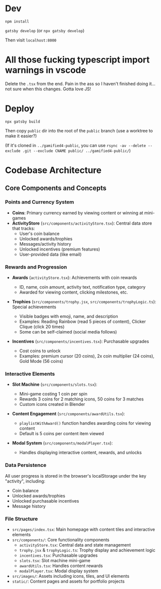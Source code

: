 # Dev

`npm install`

`gatsby develop` (or `npx gatsby develop`)

Then visit `localhost:8000`

# All those fucking typescript import warnings in vscode

Delete the `.tsx` from the end. Pain in the ass so I haven't finished doing it... not sure when this changes. Gotta love JS!

# Deploy

`npx gatsby build`

Then copy `public` dir into the root of the `public` branch (use a worktree to make it easier?)

(If it's cloned in `../gamified4-public`, you can use `rsync -av --delete --exclude .git --exclude CNAME public/ ../gamified4-public/`)

# Codebase Architecture

## Core Components and Concepts

### Points and Currency System

- **Coins**: Primary currency earned by viewing content or winning at mini-games
- **ActivityStore** (`src/components/activityStore.tsx`): Central data store that tracks:
  - User's coin balance
  - Unlocked awards/trophies
  - Messages/activity history
  - Unlocked incentives (premium features)
  - User-provided data (like email)

### Rewards and Progression

- **Awards** (`activityStore.tsx`): Achievements with coin rewards
  - ID, name, coin amount, activity text, notification type, category
  - Awarded for viewing content, clicking milestones, etc.

- **Trophies** (`src/components/trophy.jsx`, `src/components/trophyLogic.ts`): Special achievements
  - Visible badges with emoji, name, and description
  - Examples: Reading Rainbow (read 5 pieces of content), Clicker Clique (click 20 times)
  - Some can be self-claimed (social media follows)

- **Incentives** (`src/components/incentives.tsx`): Purchasable upgrades
  - Cost coins to unlock
  - Examples: premium cursor (20 coins), 2x coin multiplier (24 coins), Gold Mode (56 coins)

### Interactive Elements

- **Slot Machine** (`src/components/slots.tsx`): 
  - Mini-game costing 1 coin per spin
  - Rewards 3 coins for 2 matching icons, 50 coins for 3 matches
  - Custom icons created in Blender

- **Content Engagement** (`src/components/awardUtils.tsx`):
  - `playlistWithAward()` function handles awarding coins for viewing content
  - Default is 5 coins per content item viewed

- **Modal System** (`src/components/modalPlayer.tsx`):
  - Handles displaying interactive content, rewards, and unlocks

### Data Persistence

All user progress is stored in the browser's localStorage under the key "activity", including:
- Coin balance
- Unlocked awards/trophies
- Unlocked purchasable incentives
- Message history

### File Structure

- `src/pages/index.tsx`: Main homepage with content tiles and interactive elements
- `src/components/`: Core functionality components
  - `activityStore.tsx`: Central data and state management
  - `trophy.jsx` & `trophyLogic.ts`: Trophy display and achievement logic
  - `incentives.tsx`: Purchasable upgrades
  - `slots.tsx`: Slot machine mini-game
  - `awardUtils.tsx`: Handles content rewards
  - `modalPlayer.tsx`: Modal display system
- `src/images/`: Assets including icons, tiles, and UI elements
- `static/`: Content pages and assets for portfolio projects
